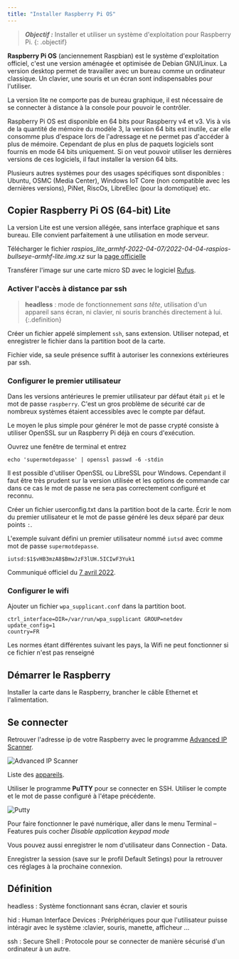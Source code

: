 ```yaml
---
title: "Installer Raspberry Pi OS"
---
```


> ***Objectif :***  Installer et utiliser un système d'exploitation pour Raspberry Pi.
{: .objectif}

**Raspberry Pi OS** (anciennement Raspbian) est le système d'exploitation officiel, c'est une version aménagée et optimisée de Debian GNU/Linux. La version desktop permet de travailler avec un bureau comme un ordinateur classique. Un clavier, une souris et un écran sont indispensables pour l'utiliser.

La version lite ne comporte pas de bureau graphique, il est nécessaire de se connecter à distance à la console pour pouvoir le contrôler.

Raspberry Pi OS est disponible en 64 bits pour Raspberry v4 et v3. Vis à vis de la quantité de mémoire du modèle 3, la version 64 bits est inutile, car elle consomme plus d'espace lors de l'adressage et ne permet pas d'accéder à plus de mémoire. Cependant de plus en plus de paquets logiciels sont fournis en mode 64 bits uniquement. Si on veut pouvoir utiliser les dernières versions de ces logiciels, il faut installer la version 64 bits.

Plusieurs autres systèmes pour des usages spécifiques sont disponibles : Ubuntu, OSMC (Media Center), Windows IoT Core (non compatible avec les dernières versions), PiNet, RiscOs, LibreElec (pour la domotique) etc.


## Copier Raspberry Pi OS (64-bit) Lite

La version Lite est une version allégée, sans interface graphique et sans bureau. Elle convient parfaitement à une utilisation en mode serveur.

Télécharger le fichier _raspios_lite_armhf-2022-04-07/2022-04-04-raspios-bullseye-armhf-lite.img.xz_ sur la [page officielle](https://www.raspberrypi.com/software/operating-systems/)

Transférer l'image sur une carte micro SD avec le logiciel [Rufus](https://github.com/pbatard/rufus/releases/download/v3.20/rufus-3.20p.exe).


### Activer l'accès à distance par ssh

> **headless** : mode de fonctionnement _sans tête_, utilisation d'un appareil sans écran, ni clavier, ni souris branchés directement à lui.
{:.definition}

Créer un fichier appelé simplement `ssh`, sans extension. Utiliser notepad, et enregistrer le fichier dans la partition boot de la carte.

Fichier vide, sa seule présence suffit à autoriser les connexions extérieures par ssh.


### Configurer le premier utilisateur

Dans les versions antérieures le premier utilisateur par défaut était `pi` et le mot de passe `raspberry`. C'est un gros problème de sécurité car de nombreux systèmes étaient accessibles avec le compte par défaut.

Le moyen le plus simple pour générer le mot de passe crypté consiste à utiliser OpenSSL sur un Raspberry Pi déjà en cours d'exécution.

Ouvrez une fenêtre de terminal et entrez

```shell
echo 'supermotdepasse' | openssl passwd -6 -stdin
```

Il est possible d'utiliser OpenSSL ou LibreSSL pour Windows. Cependant il faut être très prudent sur la version utilisée et les options de commande car dans ce cas le mot de passe ne sera pas correctement configuré et reconnu.

Créer un fichier userconfig.txt dans la partition boot de la carte. Écrir le nom du premier utilisateur et le mot de passe généré les deux séparé par deux points `:`.

L'exemple suivant défini un premier utilisateur nommé `iutsd` avec comme mot de passe `supermotdepasse`.

```
iutsd:$1$vHB3mzA8$BmwJzF3lUH.5ICIwF3Yuk1
```

Communiqué officiel du [7 avril 2022](https://www.raspberrypi.com/news/raspberry-pi-bullseye-update-april-2022/).


### Configurer le wifi

Ajouter un fichier `wpa_supplicant.conf` dans la partition boot.

```properties
ctrl_interface=DIR=/var/run/wpa_supplicant GROUP=netdev
update_config=1
country=FR
```
Les normes étant différentes suivant les pays, la Wifi ne peut fonctionner si ce fichier n'est pas renseigné


## Démarrer le Raspberry

Installer la carte dans le Raspberry, brancher le câble Ethernet et l'alimentation.


## Se connecter

Retrouver l'adresse ip de votre Raspberry avec le programme [Advanced IP Scanner](https://www.advanced-ip-scanner.com/download/Advanced_IP_Scanner_2.5.4594.1.exe).

![Advanced IP Scanner](Advanced_IP_Scanner.png)

Liste des [appareils](appareils).

Utiliser le programme **PuTTY** pour se connecter en SSH. Utiliser le compte et le mot de passe configuré à l'étape précédente.

![Putty](PuTTY.png)

Pour faire fonctionner le pavé numérique, aller dans le menu Terminal – Features puis cocher _Disable application keypad mode_

Vous pouvez aussi enregistrer le nom d'utilisateur dans Connection - Data.

Enregistrer la session (save sur le profil Default Setings) pour la retrouver ces réglages à la prochaine connexion.

## Définition

headless
: Système fonctionnant sans écran, clavier et souris

hid
: Human Interface Devices : Prériphériques pour que l'utilisateur puisse intéragir avec le système :clavier, souris, manette, afficheur ...

ssh
: Secure Shell : Protocole pour se connecter de manière sécurisé d'un ordinateur à un autre.
